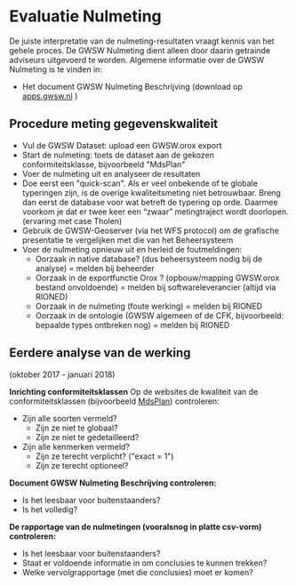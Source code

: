 # Evaluatie Nulmeting

De juiste interpretatie van de nulmeting-resultaten vraagt kennis van het gehele proces. De GWSW Nulmeting dient alleen door daarin getrainde adviseurs uitgevoerd te worden. 
Algemene informatie over de GWSW Nulmeting is te vinden in:
* Het document GWSW Nulmeting Beschrijving (download op [apps.gwsw.nl](https://apps.gwsw.nl) )

## Procedure meting gegevenskwaliteit
* Vul de GWSW Dataset: upload een GWSW.orox export
* Start de nulmeting: toets de dataset aan de gekozen conformiteitsklasse, bijvoorbeeld "MdsPlan" 
* Voer de nulmeting uit en analyseer de resultaten
* Doe eerst een "quick-scan". Als er veel onbekende of te globale typeringen zijn, is de overige kwaliteitsmeting niet betrouwbaar. Breng dan eerst de database voor wat betreft de typering op orde. Daarmee voorkom je dat er twee keer een “zwaar” metingtraject wordt doorlopen. (ervaring met case Tholen)
* Gebruik de GWSW-Geoserver (via het WFS protocol) om de grafische presentatie te vergelijken met die van het Beheersysteem
* Voer de nulmeting opnieuw uit en herleid de foutmeldingen:
	- Oorzaak in native database? (dus beheersysteem nodig bij de analyse) = melden bij beheerder
	- Oorzaak in de exportfunctie Orox ? (opbouw/mapping GWSW.orox bestand onvoldoende)  = melden bij softwareleverancier (altijd via RIONED)
	- Oorzaak in de nulmeting (foute werking) = melden bij RIONED
	- Oorzaak in de ontologie (GWSW algemeen of de CFK, bijvoorbeeld: bepaalde types ontbreken nog) = melden bij RIONED

## Eerdere analyse van de werking
(oktober 2017 - januari 2018)

**Inrichting conformiteitsklassen**
Op de websites de kwaliteit van de conformiteitsklassen (bijvoorbeeld [MdsPlan](https://apps.gwsw.nl/MdsPlan)) controleren:
* Zijn alle soorten vermeld?
	- Zijn ze niet te globaal?
	- Zijn ze niet te gedetailleerd?
* Zijn alle kenmerken vermeld?
	- Zijn ze terecht verplicht? ("exact = 1")
	- Zijn ze terecht optioneel?

**Document GWSW Nulmeting Beschrijving controleren:**
* Is het leesbaar voor buitenstaanders?
* Is het volledig?
	
**De rapportage van de nulmetingen (vooralsnog in platte csv-vorm) controleren:**
* Is het leesbaar voor buitenstaanders?
* Staat er voldoende informatie in om conclusies te kunnen trekken?
* Welke vervolgrapportage (met die conclusies) moet er komen?
